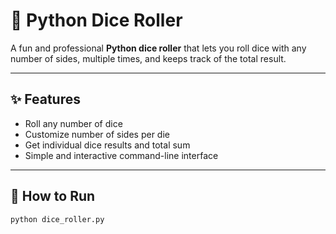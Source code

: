 # 🎲 Python Dice Roller

A fun and professional **Python dice roller** that lets you roll dice with any number of sides, multiple times, and keeps track of the total result.

---

## ✨ Features
- Roll any number of dice  
- Customize number of sides per die  
- Get individual dice results and total sum  
- Simple and interactive command-line interface  

---

## 🚀 How to Run
```bash
python dice_roller.py
